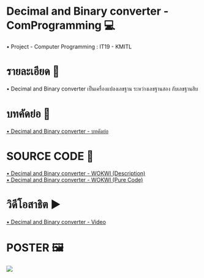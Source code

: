 # Decimal and Binary converter - ComProgramming 💻
  <p>• Project - Computer Programming : IT19 - KMITL </p>
  
# รายละเอียด 📝
  <p>• Decimal and Binary converter เป็นเครื่องแปลงเลขฐาน ระหว่างเลขฐานสอง กับเลขฐานสิบ</p>
  
# บทคัดย่อ 📃
<a href="https://docs.google.com/document/d/1psi_g5IumTZkaemy0grW-TBoPLYO9P1CcTVDU8vy8ls/edit" target="_blank">
    • Decimal and Binary converter - บทคัดย่อ
</a>

# SOURCE CODE 📌 

<a href="https://wokwi.com/projects/330524604998091346" target="_blank">
   • Decimal and Binary converter - WOKWI (Description)
</a>
 
<br>

<a href="https://wokwi.com/projects/331467577799737939" target="_blank">
    • Decimal and Binary converter - WOKWI (Pure Code)
</a>
  
# วิดีโอสาธิต ▶
<a href="https://www.youtube.com/watch?v=9GtXYio5GWA" target="_blank">
    • Decimal and Binary converter - Video
</a>

# POSTER 🖼
<img src="https://cdn.discordapp.com/attachments/962560411222306816/974705258729177148/Poster-final.jpg">
